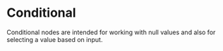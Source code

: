 # Conditional

Conditional nodes are intended for working with null values and also for selecting a value based on input.
